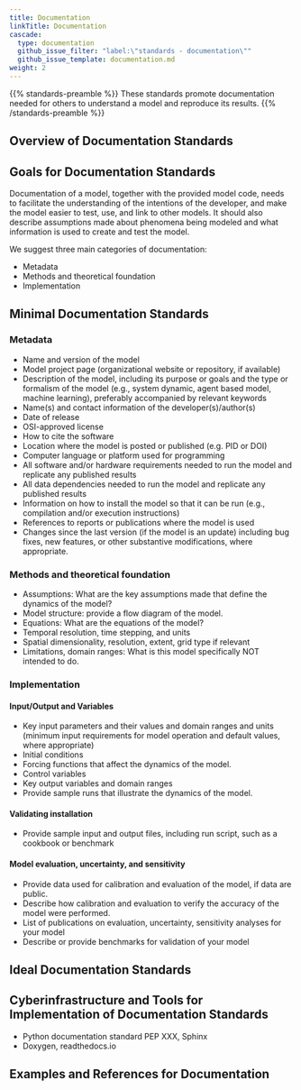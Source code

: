 ```yaml
---
title: Documentation
linkTitle: Documentation
cascade:
  type: documentation
  github_issue_filter: "label:\"standards - documentation\""
  github_issue_template: documentation.md
weight: 2
---
```


{{% standards-preamble %}}
These standards promote documentation needed for others to understand a model and reproduce its results.
{{% /standards-preamble %}}

## Overview of Documentation Standards

## Goals for Documentation Standards

Documentation of a model, together with the provided model code, needs to facilitate the understanding of the intentions of the developer, and make the model easier to test, use, and link to other models. It should also describe assumptions made about phenomena being modeled and what information is used to create and test the model.

We suggest three main categories of documentation:
- Metadata
- Methods and theoretical foundation
- Implementation

## Minimal Documentation Standards

### Metadata
- Name and version of the model
- Model project page (organizational website or repository, if available)
- Description of the model, including its purpose or goals and the type or formalism of the model  (e.g., system dynamic, agent based model, machine learning), preferably accompanied by relevant keywords
- Name(s) and contact information of the developer(s)/author(s)
- Date of release
- OSI-approved license
- How to cite the software
- Location where the model is posted or published (e.g. PID or DOI)
- Computer language or platform used for programming
- All software and/or hardware requirements needed to run the model and replicate any published results
- All data dependencies needed to run the model and replicate any published results
- Information on how to install the model so that it can be run (e.g., compilation and/or execution instructions)
- References to reports or publications where the model is used
- Changes since the last version (if the model is an update) including bug fixes, new features, or other substantive modifications, where appropriate.

### Methods and theoretical foundation
- Assumptions: What are the key assumptions made that define the dynamics of the model?
- Model structure: provide a flow diagram of the model.
- Equations: What are the equations of the model?
- Temporal resolution, time stepping, and units 
- Spatial dimensionality, resolution, extent, grid type if relevant
- Limitations, domain ranges: What is this model specifically NOT intended to do.

### Implementation 

#### Input/Output and Variables 
- Key input parameters and their values and domain ranges and units (minimum input requirements for model operation and default values, where appropriate) 
- Initial conditions  
- Forcing functions that affect the dynamics of the model.  
- Control variables  
- Key output variables and domain ranges
- Provide sample runs that illustrate the dynamics of the model.

#### Validating installation
- Provide sample input and output files, including run script, such as a cookbook or benchmark

#### Model evaluation, uncertainty, and sensitivity
- Provide data used for calibration and evaluation of the model, if data are public. 
- Describe how calibration and evaluation to verify the accuracy of the model were performed. 
- List of publications on evaluation, uncertainty, sensitivity analyses for your model
- Describe or provide benchmarks for validation of your model

## Ideal Documentation Standards

## Cyberinfrastructure and Tools for Implementation of Documentation Standards

- Python documentation standard PEP XXX, Sphinx
- Doxygen, readthedocs.io


## Examples and References for Documentation



